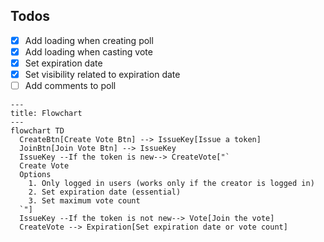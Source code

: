 ## Todos

- [x] Add loading when creating poll
- [x] Add loading when casting vote
- [x] Set expiration date
- [x] Set visibility related to expiration date
- [ ] Add comments to poll

```mermaid
---
title: Flowchart
---
flowchart TD
  CreateBtn[Create Vote Btn] --> IssueKey[Issue a token]
  JoinBtn[Join Vote Btn] --> IssueKey
  IssueKey --If the token is new--> CreateVote["`
  Create Vote
  Options
    1. Only logged in users (works only if the creator is logged in)
    2. Set expiration date (essential)
    3. Set maximum vote count
  `"]
  IssueKey --If the token is not new--> Vote[Join the vote]
  CreateVote --> Expiration[Set expiration date or vote count]
```
